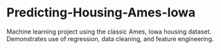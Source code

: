 # Predicting-Housing-Ames-Iowa
Machine learning project using the classic Ames, Iowa housing dataset. Demonstrates use of regression, data cleaning, and feature engineering.
